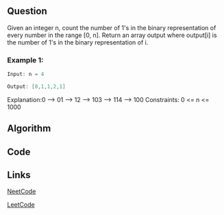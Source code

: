 ## Question
Given an integer n, count the number of 1's in the binary representation of every number in the range [0, n].
Return an array output where output[i] is the number of 1's in the binary representation of i.
### Example 1:


```java
Input: n = 4

Output: [0,1,1,2,1]

```
Explanation:0 --> 01 --> 12 --> 103 --> 114 --> 100
Constraints:
0 <= n <= 1000


## Algorithm

## Code

## Links

[NeetCode](https://neetcode.io/problems/counting-bits)

[LeetCode](https://leetcode.com/problems/counting-bits)
